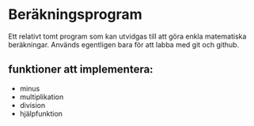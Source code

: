 # Beräkningsprogram

Ett relativt tomt program som kan utvidgas till att göra enkla matematiska beräkningar. Används egentligen bara för att labba med git och github.

## funktioner att implementera:

* minus
* multiplikation
* division
* hjälpfunktion
